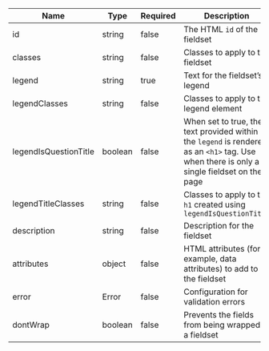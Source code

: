 | Name                  | Type    | Required | Description                                                                                                                                |
| --------------------- | ------- | -------- | ------------------------------------------------------------------------------------------------------------------------------------------ |
| id                    | string  | false    | The HTML `id` of the fieldset                                                                                                              |
| classes               | string  | false    | Classes to apply to the fieldset                                                                                                           |
| legend                | string  | true     | Text for the fieldset’s legend                                                                                                             |
| legendClasses         | string  | false    | Classes to apply to the legend element                                                                                                     |
| legendIsQuestionTitle | boolean | false    | When set to true, the text provided within the `legend` is rendered as an `<h1>` tag. Use when there is only a single fieldset on the page |
| legendTitleClasses    | string  | false    | Classes to apply to the `h1` created using `legendIsQuestionTitle`                                                                         |
| description           | string  | false    | Description for the fieldset                                                                                                               |
| attributes            | object  | false    | HTML attributes (for example, data attributes) to add to the fieldset                                                                      |
| error                 | Error   | false    | Configuration for validation errors                                                                                                        |
| dontWrap              | boolean | false    | Prevents the fields from being wrapped in a fieldset                                                                                       |
